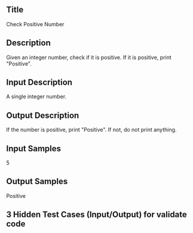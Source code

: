 ## Title
Check Positive Number

## Description
Given an integer number, check if it is positive. If it is positive, print "Positive".

## Input Description
A single integer number.

## Output Description
If the number is positive, print "Positive". If not, do not print anything.

## Input Samples
5

## Output Samples
Positive

## 3 Hidden Test Cases (Input/Output) for validate code

